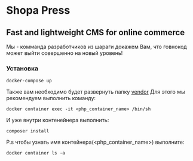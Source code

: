 # Shopa Press
## Fast and lightweight CMS for online commerce 

Мы - комманда разработчиков из шараги докажем Вам, что говнокод может выйти совершенно на новый уровень!

### Установка
``` docker-compose up ```

Также вам необходимо будет развернуть папку [vendor](https://habr.com/ru/post/439200/)
Для этого мы рекомендуем выполнить команду:  

``` docker container exec -it <php_container_name> /bin/sh ```

И уже внутри контенейнера выполнить:

``` composer install ```

P.s чтобы узнать имя контейнера(<php_container_name>) выполните:

``` docker container ls -a ```

